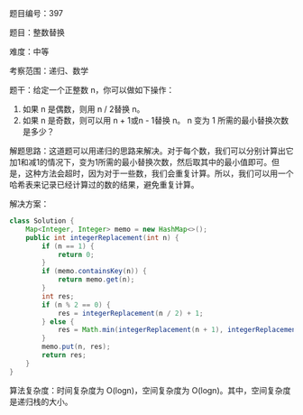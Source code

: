 题目编号：397

题目：整数替换

难度：中等

考察范围：递归、数学

题干：给定一个正整数 n，你可以做如下操作：

1. 如果 n 是偶数，则用 n / 2替换 n。
2. 如果 n 是奇数，则可以用 n + 1或n - 1替换 n。
   n 变为 1 所需的最小替换次数是多少？

解题思路：这道题可以用递归的思路来解决。对于每个数，我们可以分别计算出它加1和减1的情况下，变为1所需的最小替换次数，然后取其中的最小值即可。但是，这种方法会超时，因为对于一些数，我们会重复计算。所以，我们可以用一个哈希表来记录已经计算过的数的结果，避免重复计算。

解决方案：

```java
class Solution {
    Map<Integer, Integer> memo = new HashMap<>();
    public int integerReplacement(int n) {
        if (n == 1) {
            return 0;
        }
        if (memo.containsKey(n)) {
            return memo.get(n);
        }
        int res;
        if (n % 2 == 0) {
            res = integerReplacement(n / 2) + 1;
        } else {
            res = Math.min(integerReplacement(n + 1), integerReplacement(n - 1)) + 1;
        }
        memo.put(n, res);
        return res;
    }
}
```

算法复杂度：时间复杂度为 O(logn)，空间复杂度为 O(logn)。其中，空间复杂度是递归栈的大小。